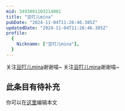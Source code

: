 ```yaml
---
mid: 3493091103214001
title: "豆叮儿mina"
pubDate: "2024-11-04T11:26:46.385Z"
updatedDate: "2024-11-04T11:26:46.385Z"
profile:
  {
    Nickname: ["豆叮儿mina"],
  }
---
```


关注[豆叮儿mina](https://space.bilibili.com/3493091103214001)谢谢喵~ 关注[豆叮儿mina](https://space.bilibili.com/3493091103214001)谢谢喵~

## 此条目有待补充
你可以在[这里](https://github.com/Yuhanawa/VTuber.ICU/edit/master/src/content/v/豆叮儿mina/index.md)编辑本文
